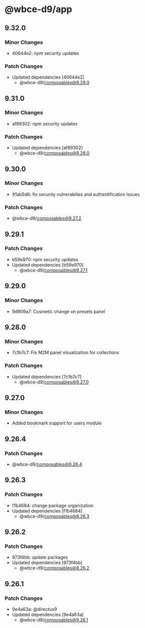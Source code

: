 # @wbce-d9/app

## 9.32.0

### Minor Changes

- 40644e2: npm security updates

### Patch Changes

- Updated dependencies [40644e2]
  - @wbce-d9/composables@9.29.0

## 9.31.0

### Minor Changes

- af89302: npm security updates

### Patch Changes

- Updated dependencies [af89302]
  - @wbce-d9/composables@9.28.0

## 9.30.0

### Minor Changes

- 91ab5d6: fix security vulnerabilies and authentification issues

### Patch Changes

- @wbce-d9/composables@9.27.2

## 9.29.1

### Patch Changes

- b59e970: npm security updates
- Updated dependencies [b59e970]
  - @wbce-d9/composables@9.27.1

## 9.29.0

### Minor Changes

- 9d909a7: Cosmetic change on presets panel

## 9.28.0

### Minor Changes

- 7c1b7c7: Fix M2M panel visualization for collections

### Patch Changes

- Updated dependencies [7c1b7c7]
  - @wbce-d9/composables@9.27.0

## 9.27.0

### Minor Changes

- Added bookmark support for users module

## 9.26.4

### Patch Changes

- @wbce-d9/composables@9.26.4

## 9.26.3

### Patch Changes

- f1b4684: change package organization
- Updated dependencies [f1b4684]
  - @wbce-d9/composables@9.26.3

## 9.26.2

### Patch Changes

- 973f4bb: update packages
- Updated dependencies [973f4bb]
  - @wbce-d9/composables@9.26.2

## 9.26.1

### Patch Changes

- 9e4a63a: @directus9
- Updated dependencies [9e4a63a]
  - @wbce-d9/composables@9.26.1
